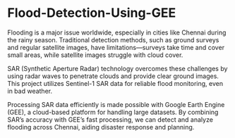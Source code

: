 # Flood-Detection-Using-GEE
Flooding is a major issue worldwide, especially in cities like Chennai during the rainy season. Traditional detection methods, such as ground surveys and regular satellite images, have limitations—surveys take time and cover small areas, while satellite images struggle with cloud cover.

SAR (Synthetic Aperture Radar) technology overcomes these challenges by using radar waves to penetrate clouds and provide clear ground images. This project utilizes Sentinel-1 SAR data for reliable flood monitoring, even in bad weather.

Processing SAR data efficiently is made possible with Google Earth Engine (GEE), a cloud-based platform for handling large datasets. By combining SAR’s accuracy with GEE’s fast processing, we can detect and analyze flooding across Chennai, aiding disaster response and planning.
